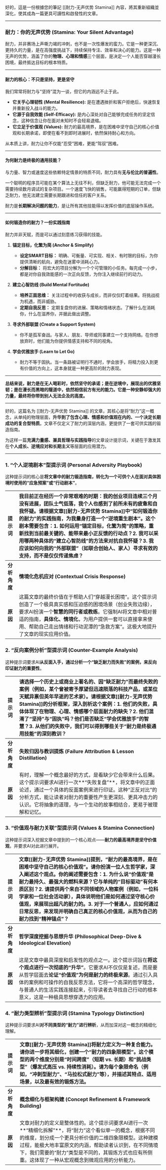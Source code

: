 好的，這是一份根據您的筆記 [[耐力-无声优势 Stamina]] 內容，將其重新組織並深化，使其成為一篇更具可讀性和啟發性的文章。

***

### **耐力：你的无声优势 (Stamina: Your Silent Advantage)**

耐力，并非赛场上声嘶力竭的冲刺，也不是一次性爆发的蛮力。它是一种更深沉、更持久的力量，是在高强度挑战下，持续保持专注、效率和决心的能力。这是一种无声的优势，涵盖了你的**物理、心理和情感**三个层面，是决定一个人能否穿越漫长困境，最终抵达目标的根本特质。

---

#### **耐力的核心：不只是坚持，更是坚守**

我们常常将耐力与“坚持”混为一谈，但它的内涵远不止于此。

*   **它关乎心理韧性 (Mental Resilience):** 是在遭遇挫折和客户拒绝后，快速恢复并重新投入战斗的能力。
*   **它源于自我效能 (Self-Efficacy):** 是内心深处对自己能够完成任务的坚定信念，这种信念让你在面对未知时不会轻易退缩。
*   **它立足于价值观 (Values):** 耐力的最高境界，是在困难中坚守自己的核心价值观和长期承诺，即使在看不到即时进展时，依然保持耐心和方向。

从本质上讲，耐力让你不仅能“忍受”困难，更能“驾驭”困难。

---

#### **为何耐力是终极的通用技能？**

与力量、智力或速度这些依赖特定情景的特质不同，耐力具有**无与伦比的普遍性**。

一个聪明的程序员可能在某个算法上无往不利，但缺乏耐力，他可能无法完成一个需要持续数月调试的复杂项目。一个速度飞快的销售，可能赢得短期的订单，但缺乏耐力，他无法建立需要长期跟进和信任的客户关系。

耐力是**长期解决问题的能力**，是让所有其他技能得以发挥价值的底层操作系统。

---

#### **如何锻造你的耐力？一份实践指南**

耐力并非天赋，而是可以通过刻意练习获得的技能。

1.  **锚定目标，化繁为简 (Anchor & Simplify)**
    *   **设定SMART目标：** 明确、可衡量、可实现、相关、有时限的目标，为你提供清晰的航向，避免在迷雾中消耗心力。
    *   **分解目标：** 将宏大的项目分解为一个个可管理的小任务。每完成一小步，都是对你自我效能感的一次正向反馈，为你注入继续前行的动力。

2.  **建立心智防线 (Build Mental Fortitude)**
    *   **培养正面思维：** 关注过程中的收获与成长，而非仅仅盯着结果。将挑战视为机遇，而非威胁。
    *   **定期自我反思：** 定期复盘你的进展、策略和情绪状态。了解什么在消耗你，什么在滋养你，并据此做出调整。

3.  **寻求外部联盟 (Create a Support System)**
    *   你不是孤军奋战。与家人、朋友、导师或同事建立一个支持网络。在你想放弃时，他们能为你提供情感支持和不同的视角。

4.  **学会优雅放手 (Learn to Let Go)**
    *   耐力不等于固执。当一条路被证明行不通时，学会放手，将精力投入到更有价值的方向上，这本身就是一种更高阶的耐力表现。

---

**总结来说，耐力是在无人喝彩时，依然坚守的承诺；是在逆境中，展现出的优雅坚韧；是在漫长而黑暗的隧道中，依然相信前方有光的能力。它是一种安静却强大的力量，最终将你带到别人无法企及的高度。**

---

好的，这篇名为 [[耐力-无声优势 Stamina]] 的文章，其核心是将“耐力”这一概念，从单纯的物理层面，**升华到了包含心理、情感和价值观在内的、一个决定长期成功的复合型特质**。文章不仅定义了耐力的深层内涵，更提供了一套可供实践的锻造指南。

为这样一篇**充满力量感、兼具哲理与实践指导**的文章设计提示词，关键在于激发其在**个人成长、逆境应对和长期主义**等层面的应用潜力。

---

### 1. “个人逆境剧本”型提示词 (Personal Adversity Playbook)

这种提示词的核心是**将文章中的耐力锻造指南，转化为一个可供个人在面对具体困境时使用的“应急预案”或“行动剧本”**。

| 提示词 | **我目前正在经历一个非常艰难的时期：我的创业项目连续三个月没有进展，团队士气低落，我个人也感到了前所未有的疲惫和自我怀疑。请根据文章[[耐力-无声优势 Stamina]]中“如何锻造你的耐力”的实践指南，为我量身打造一个“逆境重生剧本”。这个剧本需要包含：1. 如何运用“锚定目标，化繁为简”的策略，重新找到当前最关键的、能带来最小正反馈的行动点？2. 我可以采用哪两种具体的“建立心智防线”的方法来对抗自我怀疑？3. 我应该如何向我的“外部联盟”（如联合创始人、家人）寻求有效的支持，而不是仅仅传递焦虑？** |
| :--- | :--- |
| **分析角度** | **情境化危机应对 (Contextual Crisis Response)** |
| **原因** | 这篇文章的最终价值在于帮助人们“穿越漫长困境”。这个提示词创造了一个极具真实感和压迫感的困境场景（创业失败边缘），要求AI扮演一个**智慧的同行者或教练**。它强制AI将文章中相对普适的指南，**具体化、情境化**，为用户提供一套可以直接拿来使用、帮助自己走出情绪和行动泥潭的“急救方案”。这极大地提升了文章的现实应用价值。 |

### 2. “反向案例分析”型提示词 (Counter-Example Analysis)

这种提示词要求AI**从反面入手，通过分析一个“缺乏耐力而失败”的案例，来反向印证耐力的重要性**。

| 提示词 | **请选择一个历史上或商业上著名的、因“缺乏耐力”而最终失败的案例（例如，某个曾被寄予厚望但迅速陨落的科技产品，或某位天赋异禀但英年早逝的艺术家）。请根据文章[[耐力-无声优势 Stamina]]的分析框架，深入剖析这个案例：1. 他们的失败，具体体现了在物理、心理、情感哪个层面耐力的缺失？2. 他们混淆了“坚持”与“固执”吗？他们是否缺乏“学会优雅放手”的智慧？3. 从他们的失败中，我们可以得到哪些关于“耐力是终极通用技能”的深刻教训？** |
| :--- | :--- |
| **分析角度** | **失败归因与教训提炼 (Failure Attribution & Lesson Distillation)** |
| **原因** | 有时，理解一个概念最好的方式，是看缺少它会带来什么后果。这个提示词要求AI进行一次**“失败复盘”**，将文章中的正面论述，通过一个具体的反面案例来进行印证。这种“正反对比”的分析方式，能让读者对耐力的重要性产生更深刻、更具冲击力的认识。它将抽象的道理，与一个生动的故事相结合，更易于被理解和记忆。 |

### 3. “价值观与耐力关联”型提示词 (Values & Stamina Connection)

这种提示词深入挖掘文章中提到的一个核心观点——**耐力的最高境界是坚守价值观**，并要求AI对此进行展开。

| 提示词 | **文章[[耐力-无声优势 Stamina]]提到，“耐力的最高境界，是在困难中坚守自己的核心价值观”。请你扮演一位人生哲学家，深入阐述这个观点。你的阐述需要包含：1. 为什么说“价值观”是耐力最持久、最强大的燃料来源？它与单纯的“目标驱动”有何本质区别？2. 请提供两个来自不同领域的人物案例（例如，一位科学家和一位社会活动家），具体说明他们是如何通过坚守核心价值观，来展现出超凡的耐力的。3. 对于一个普通人，应如何通过日常反思，来发现并明确自己真正的核心价值观，从而为自己的耐力找到“精神锚点”？** |
| :--- | :--- |
| **分析角度** | **哲学深度挖掘与思想升华 (Philosophical Deep-Dive & Ideological Elevation)** |
| **原因** | 这是文章中最具深度和启发性的观点之一。这个提示词旨在**将这个观点进行一次彻底的“升华”**。它要求AI不仅仅是复述，而是要从哲学层面去**论证“价值观”为何是耐力的终极来源**。通过引入具体的案例和可操作的自我反思方法，它将一个高深的哲学理念，与普通人的生活实践连接起来，引导读者去寻找自己行动的根本意义，这是一种极具思想穿透力的应用。 |

### 4. “耐力类型辨析”型提示词 (Stamina Typology Distinction)

这种提示词要求AI**对不同类型的“耐力”进行辨析**，从而加深对这一概念的精细化理解。

| 提示词 | **文章[[耐力-无声优势 Stamina]]将耐力定义为一种复合能力。请你进一步将其细化，创建一个“耐力的四象限模型”。这个模型的两个维度分别是“时间跨度”（短期 vs. 长期）和“挑战类型”（爆发式高压 vs. 持续性消耗）。请为每个象限命名（例如，“冲刺型耐力”、“马拉松式耐力”等），并描述其特点、适用场景，以及最有效的锻炼方法。** |
| :--- | :--- |
| **分析角度** | **概念细化与框架构建 (Concept Refinement & Framework Building)** |
| **原因** | 文章对耐力的定义是整体性的。这个提示词要求AI进行一次**“精细化拆解”**，将“耐力”这个看似单一的概念，根据不同的维度，划分成一个更具分析价值的二维四象限模型。这种建模过程，能极大地丰富原文的内涵，帮助读者认识到，在不同情境下，我们需要的“耐力”类型是不同的，其锻炼方式也应有所侧重。这体现了一种从宏观概念到微观应用的分析能力。 |